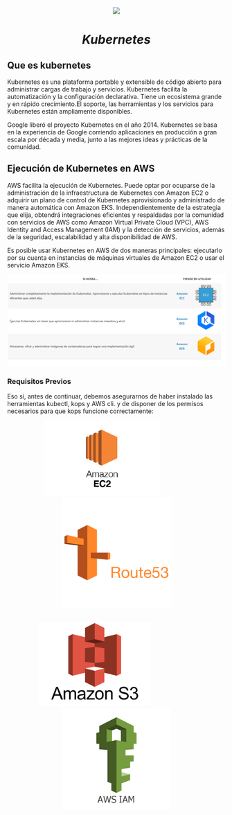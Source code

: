 <div align="center">
<img width="180" align="vertical-align:middle" src="https://cdn.icon-icons.com/icons2/2699/PNG/512/kubernetes_logo_icon_168359.png"></div>

# ***<p align = "center">Kubernetes</p>***

## Que es kubernetes

Kubernetes es una plataforma portable y extensible de código abierto para administrar cargas de trabajo y servicios. Kubernetes facilita la automatización y la configuración declarativa. Tiene un ecosistema grande y en rápido crecimiento.El soporte, las herramientas y los servicios para Kubernetes están ampliamente disponibles.

Google liberó el proyecto Kubernetes en el año 2014. Kubernetes se basa en la experiencia de Google corriendo aplicaciones en producción a gran escala por década y media, junto a las mejores ideas y prácticas de la comunidad.


## **Ejecución de Kubernetes en AWS**

AWS facilita la ejecución de Kubernetes. Puede optar por ocuparse de la administración de la infraestructura de Kubernetes con Amazon EC2 o adquirir un plano de control de Kubernetes aprovisionado y administrado de manera automática con Amazon EKS. Independientemente de la estrategia que elija, obtendrá integraciones eficientes y respaldadas por la comunidad con servicios de AWS como Amazon Virtual Private Cloud (VPC), AWS Identity and Access Management (IAM) y la detección de servicios, además de la seguridad, escalabilidad y alta disponibilidad de AWS.

Es posible usar Kubernetes en AWS de dos maneras principales: ejecutarlo por su cuenta en instancias de máquinas virtuales de Amazon EC2 o usar el servicio Amazon EKS.

<div align="center">
<img width="800" align="vertical-align:middle" src="src/img/kuber-3.PNG"></div>

### Requisitos Previos 

Eso sí, antes de continuar, debemos asegurarnos de haber instalado las herramientas kubectl, kops y AWS cli. y de disponer de los permisos necesarios para que kops funcione correctamente:

<div align="center" style="vertical-align:center" >
<div align="" style="vertical-align:center">
<a href="https://aws.amazon.com/free/?all-free-tier.sort-by=item.additionalFields.SortRank&all-free-tier.sort-order=asc&awsf.Free%20Tier%20Types=*all&awsf.Free%20Tier%20Categories=*all"><img width="270" align="vertical-align:middle" src="src/img/AmazonEC2.png"></a> ㅤ ㅤ ㅤ ㅤ 
<a href="https://aws.amazon.com/es/route53/"><img width="255" align="vertical-align:middle" src="src/img/route.png"></a></div>
</div>

##

<div align="center" style="vertical-align:center" >
<div align="" style="vertical-align:center">
<a href="https://aws.amazon.com/free/?all-free-tier.sort-by=item.additionalFields.SortRank&all-free-tier.sort-order=asc&awsf.Free%20Tier%20Categories=categories%23storage&trk=ps_a134p000006pao0AAA&trkCampaign=acq_paid_search_brand&sc_channel=PS&sc_campaign=acquisition_IBERIA&sc_publisher=Google&sc_category=Storage&sc_country=IBERIA&sc_geo=EMEA&sc_outcome=acq&sc_detail=amazon%20s3&sc_content=S3_e&sc_matchtype=e&sc_segment=495089204081&sc_medium=ACQ-P%7CPS-GO%7CBrand%7CDesktop%7CSU%7CStorage%7CS3%7CIBERIA%7CEN%7CText&s_kwcid=AL!4422!3!495089204081!e!!g!!amazon%20s3&ef_id=Cj0KCQjwl_SHBhCQARIsAFIFRVWwQmknsGHJd8DK7jdWk9DYTDi_KAlP0IOwD1J1iQTuETDZNIQvn6MaAkTKEALw_wcB:G:s&s_kwcid=AL!4422!3!495089204081!e!!g!!amazon%20s3"><img width="260" align="vertical-align:middle" src="src/img/aws-s3-logo.png"></a> ㅤ ㅤ ㅤ ㅤ ㅤ ㅤ
<a href="https://aws.amazon.com/es/iam/"><img width="250" align="vertical-align:middle" src="src/img/aws_iam.png"></a></div>
</div>


